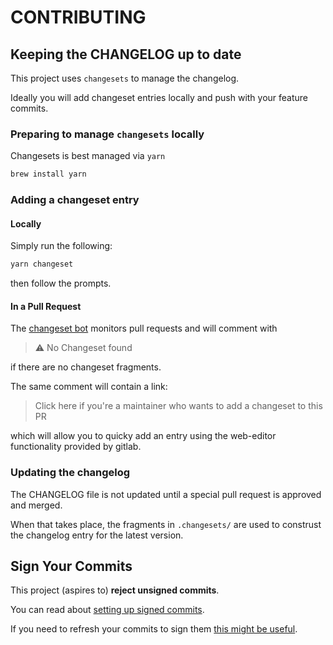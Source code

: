 # CONTRIBUTING

## Keeping the CHANGELOG up to date

This project uses `changesets` to manage the changelog.

Ideally you will add changeset entries locally and push with your feature
commits.

### Preparing to manage `changesets` locally

Changesets is best managed via `yarn`

```sh
brew install yarn
```

### Adding a changeset entry

#### Locally

Simply run the following:

```sh
yarn changeset
```

then follow the prompts.

#### In a Pull Request

The [changeset bot][changeset-bot] monitors pull requests and will comment with

> :warning: No Changeset found

if there are no changeset fragments.

The same comment will contain a link:

> Click here if you're a maintainer who wants to add a changeset to this PR

which will allow you to quicky add an entry using the web-editor functionality
provided by gitlab.

### Updating the changelog

The CHANGELOG file is not updated until a special pull request is approved and merged.

When that takes place, the fragments in `.changesets/` are used to construst
the changelog entry for the latest version.

## Sign Your Commits

This project (aspires to) **reject unsigned commits**.

You can read about [setting up signed commits][setup-signed].

If you need to refresh your commits to sign them
[this might be useful][quick-change-author].

[setup-signed]: https://chisel.malik-wright.uk/blog/tech/2020-07-05-signed-git-commits/
[quick-change-author]: https://chisel.malik-wright.uk/quicklets/2021-02-07-quicklet-change-author-multiple-commits/
[changeset-bot]: https://github.com/apps/changeset-bot
